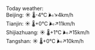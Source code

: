 Today weather:  
Beijing: ☀️   🌡️-4°C 🌬️↘4km/h  
Tianjin: ☀️   🌡️+0°C 🌬️↗11km/h  
Shijiazhuang: ☀️   🌡️+1°C 🌬️↗15km/h  
Tangshan: ☀️   🌡️+0°C 🌬️↗10km/h  
